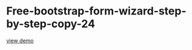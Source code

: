 # Free-bootstrap-form-wizard-step-by-step-copy-24
<a href="http://webi4u.com/web/article/Free-bootstrap-form-wizard-step-by-step-copy-24/">
  view demo
  </a>
